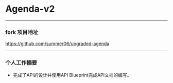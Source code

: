 # Agenda-v2
---
### fork 项目地址
https://github.com/summer06/upgraded-agenda

---
### 个人工作摘要

- 完成了API的设计并使用API Blueprint完成API文档的编写。
